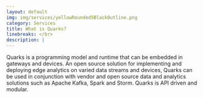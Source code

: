 ```yaml
---
layout: default
img: img/services/yellowRounded5BlackOutline.png
category: Services
title: What is Quarks?
linebreaks: </br>
description: |
---
```

Quarks is a programming model and runtime that can be embedded in gateways and devices.  An open source solution for implementing and deploying edge analytics on varied data streams and devices, Quarks can be used in conjunction with vendor and open source data and analytics solutions such as Apache Kafka, Spark and Storm.  Quarks is API driven and modular. 